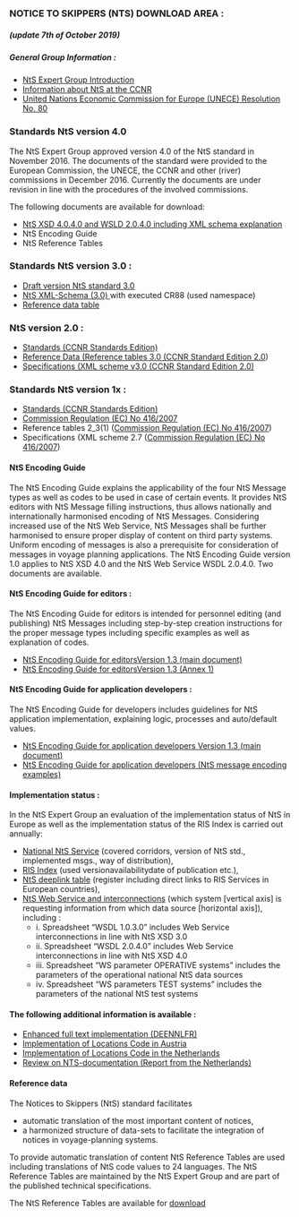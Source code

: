 
### NOTICE TO SKIPPERS (NTS) DOWNLOAD AREA :
##### (update 7th of October 2019)

##### General Group Information :
*   [NtS Expert Group Introduction](docs/File/389/nts_expert_group_introduction.pdf)
*   [Information about NtS at the CCNR](http://www.ccr-zkr.org/13020700-en.html#05)
*   [United Nations Economic Commission for Europe (UNECE) Resolution No. 80](http://www.unece.org/trans/main/sc3/sc3res.html)

### Standards NtS version 4.0

The NtS Expert Group approved version 4.0 of the NtS standard in November 2016. The documents of the standard were provided to the European Commission, the UNECE, the CCNR and other (river) commissions in December 2016. Currently the documents are under revision in line with the procedures of the involved commissions.

The following documents are available for download:
*   [NtS XSD 4.0.4.0 and WSLD 2.0.4.0 including XML schema explanation](docs/File/632/nts_standard_4_0_xsd_and_wsdl___nov_2016.zip)
*   NtS Encoding Guide
*   NtS Reference Tables

### Standards NtS version 3.0 :

*   [Draft version NtS standard 3.0 ](docs/File/421/ccnr_draft_version_nts_standard_3.pdf)
*   [NtS XML-Schema (3.0) ](docs/File/421/nts_v3_0.xsd) with executed CR88 (used namespace)
*   [Reference data table ](docs/File/421/nts_tables_3_0_1_at_bg_sk_cr089_nl_hu_fr_ro_cr110_114_115_cr080_076_125_126_127.xls)

### NtS version 2.0 : 

*   [Standards (CCNR Standards Edition) ](http://www.ccr-zkr.org/13020700-en.html#05)
*   [Reference Data (Reference tables 3.0 (CCNR Standard Edition 2.0](docs/File/420/reference_tables_3_0_ccnr_standard_edition_2.xls))
*   [Specifications (XML scheme v3.0 (CCNR Standard Edition 2.0)](docs/File/420/xml_scheme_v3_0_ccnr_standard_edition_2xsd.xml)

### Standards NtS version 1x :

*   [Standards (CCNR Standards Edition)](http://www.ccr-zkr.org/13020700-en.html#05)
*   [Commission Regulation (EC) No 416/2007](http://eur-lex.europa.eu/LexUriServ/LexUriServ.do?uri=OJ:L:2007:105:0088:0253:EN:PDF)
*   Reference tables 2\_3(1) ([Commission Regulation (EC) No 416/2007](http://eur-lex.europa.eu/LexUriServ/LexUriServ.do?uri=OJ:L:2007:105:0088:0253:EN:PDF))
*   Specifications (XML scheme 2.7 ([Commission Regulation (EC) No 416/2007](http://eur-lex.europa.eu/LexUriServ/LexUriServ.do?uri=OJ:L:2007:105:0088:0253:EN:PDF))

#### NtS Encoding Guide

The NtS Encoding Guide explains the applicability of the four NtS Message types as well as codes to be used in case of certain events. It provides NtS editors with NtS Message filling instructions, thus allows nationally and internationally harmonised encoding of NtS Messages.
Considering increased use of the NtS Web Service, NtS Messages shall be further harmonised to ensure proper display of content on third party systems. Uniform encoding of messages is also a prerequisite for consideration of messages in voyage planning applications.
The NtS Encoding Guide version 1.0 applies to NtS XSD 4.0 and the NtS Web Service WSDL 2.0.4.0. Two documents are available.

#### NtS Encoding Guide for editors :

The NtS Encoding Guide for editors is intended for personnel editing (and publishing) NtS Messages including step-by-step creation instructions for the proper message types including specific examples as well as explanation of codes.

*	[NtS Encoding Guide for editorsVersion 1.3 (main document)](docs/File/426/nts_encoding_guide_for_editors_1p3_2018_04_04.docx)
*	[NtS Encoding Guide for editorsVersion 1.3 (Annex 1)](docs/File/426/nts_encoding_guide_for_editors_1p3_2018_04_04___annex_1.docx)

#### NtS Encoding Guide for application developers :

The NtS Encoding Guide for developers includes guidelines for NtS application implementation, explaining logic, processes and auto/default values.

*	[NtS Encoding Guide for application developers Version 1.3 (main document)](docs/File/426/nts_encoding_guide_for_application_developers_v1p3.docx)
*	[NtS Encoding Guide for application developers (NtS message encoding examples)](docs/File/426/nts_encoding_guide_for_application_developers_nts_message_encoding_examp___.xlsx)

#### Implementation status :
 
In the NtS Expert Group an evaluation of the implementation status of NtS in Europe as well as the implementation status of the RIS Index is carried out annually:

*   [National NtS Service](docs/File/427/nts_implementation_status_2017_11_24.xlsx) (covered corridors, version of NtS std., implemented msgs., way of distribution),
*   [RIS Index](docs/File/427/ris_index_implementation_status_2018_06_06.xlsx) (used versionavailabilitydate of publication etc.),
*   [NtS deeplink table](docs/File/427/nts_deeplink_verification_state_2017_11_24.xlsx) (register including direct links to RIS Services in European countries),
*   [NtS Web Service and interconnections](/docs/File/427/nts_interconnection_matrix_and_ws_parameters_2018_06_06.xlsx) (which system \[vertical axis\] is requesting information from which data source \[horizontal axis\]), including : 
	-	i. Spreadsheet “WSDL 1.0.3.0” includes Web Service interconnections in line with NtS XSD 3.0
	-	ii. Spreadsheet “WSDL 2.0.4.0” includes Web Service interconnections in line with NtS XSD 4.0
	-	iii. Spreadsheet “WS parameter OPERATIVE systems” includes the parameters of the operational national NtS data sources
	-	iv. Spreadsheet “WS parameters TEST systems” includes the parameters of the national NtS test systems
 
#### The following additional information is available :

*   [Enhanced full text implementation (DEENNLFR) ](/docs/File/427/enhanced_full_text_implementation_de_en_nl_fr.zip)
*   [Implementation of Locations Code in Austria ](/docs/File/427/implementation_location_code_austria.pdf)
*   [Implementation of Locations Code in the Netherlands ](/docs/File/427/implementation_locations_code_netherlands.zip)
*   [Review on NTS-documentation (Report from the Netherlands) ](/docs/File/427/review_nts_documentation_nl.pdf)

#### Reference data

The Notices to Skippers (NtS) standard facilitates
*   automatic translation of the most important content of notices,
*   a harmonized structure of data-sets to facilitate the integration of notices in voyage-planning systems.

To provide automatic translation of content NtS Reference Tables are used including translations of NtS code values to 24 languages.
The NtS Reference Tables are maintained by the NtS Expert Group and are part of the published technical specifications.  
  
The NtS Reference Tables are available for [download](docs/File/425/2019_02_22_nts_tables_4_0_xsd4_0_.xlsx)
